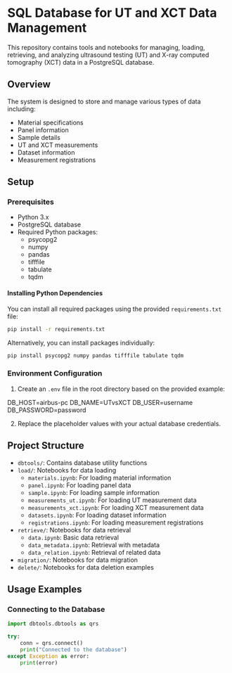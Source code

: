 # SQL Database for UT and XCT Data Management

This repository contains tools and notebooks for managing, loading, retrieving, and analyzing ultrasound testing (UT) and X-ray computed tomography (XCT) data in a PostgreSQL database.

## Overview

The system is designed to store and manage various types of data including:
- Material specifications
- Panel information
- Sample details
- UT and XCT measurements
- Dataset information
- Measurement registrations

## Setup

### Prerequisites

- Python 3.x
- PostgreSQL database
- Required Python packages:
  - psycopg2
  - numpy
  - pandas
  - tifffile
  - tabulate
  - tqdm

#### Installing Python Dependencies

You can install all required packages using the provided `requirements.txt` file:

```bash
pip install -r requirements.txt
```

Alternatively, you can install packages individually:

```bash
pip install psycopg2 numpy pandas tifffile tabulate tqdm
```

### Environment Configuration

1. Create an `.env` file in the root directory based on the provided example:

DB_HOST=airbus-pc DB_NAME=UTvsXCT DB_USER=username DB_PASSWORD=password

2. Replace the placeholder values with your actual database credentials.

## Project Structure

- `dbtools/`: Contains database utility functions
- `load/`: Notebooks for data loading
  - `materials.ipynb`: For loading material information
  - `panel.ipynb`: For loading panel data
  - `sample.ipynb`: For loading sample information
  - `measurements_ut.ipynb`: For loading UT measurement data
  - `measurements_xct.ipynb`: For loading XCT measurement data
  - `datasets.ipynb`: For loading dataset information
  - `registrations.ipynb`: For loading measurement registrations
- `retrieve/`: Notebooks for data retrieval
  - `data.ipynb`: Basic data retrieval
  - `data_metadata.ipynb`: Retrieval with metadata
  - `data_relation.ipynb`: Retrieval of related data
- `migration/`: Notebooks for data migration
- `delete/`: Notebooks for data deletion examples

## Usage Examples

### Connecting to the Database

```python
import dbtools.dbtools as qrs

try:
    conn = qrs.connect()
    print("Connected to the database")
except Exception as error:
    print(error)